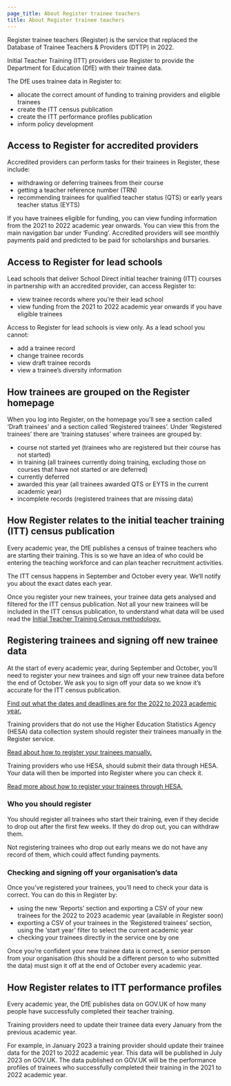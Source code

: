 ```yaml
---
page_title: About Register trainee teachers
title: About Register trainee teachers
---
```


Register trainee teachers (Register) is the service that replaced the Database of Trainee Teachers & Providers (DTTP) in 2022.

Initial Teacher Training (ITT) providers use Register to provide the Department for Education (DfE) with their trainee data.

The DfE uses trainee data in Register to:

* allocate the correct amount of funding to training providers and eligible trainees
* create the ITT census publication
* create the ITT performance profiles publication
* inform policy development

<h2 class="govuk-heading-m">Access to Register for accredited providers</h2>

Accredited providers can perform tasks for their trainees in Register, these include:

* withdrawing or deferring trainees from their course
* getting a teacher reference number (TRN)
* recommending trainees for qualified teacher status (QTS) or early years teacher status (EYTS)

If you have trainees eligible for funding, you can view funding information from the 2021 to 2022 academic year onwards. You can view this from the main navigation bar under ‘Funding’. Accredited providers will see monthly payments paid and predicted to be paid for scholarships and bursaries.

<h2 class="govuk-heading-m">Access to Register for lead schools</h2>

Lead schools that deliver School Direct initial teacher training (ITT) courses in partnership with an accredited provider, can access Register to:

* view trainee records where you’re their lead school
* view funding from the 2021 to 2022 academic year onwards if you have eligible trainees

Access to Register for lead schools is view only. As a lead school you cannot:

* add a trainee record
* change trainee records
* view draft trainee records
* view a trainee’s diversity information

<h2 class="govuk-heading-m">How trainees are grouped on the Register homepage</h2>

When you log into Register, on the homepage you’ll see a section called ‘Draft trainees’ and a section called ‘Registered trainees’. Under ‘Registered trainees’ there are ‘training statuses’ where trainees are grouped by:

* course not started yet (trainees who are registered but their course has not started)
* in training (all trainees currently doing training, excluding those on courses that have not started or are deferred)
* currently deferred
* awarded this year (all trainees awarded QTS or EYTS in the current academic year)
* incomplete records (registered trainees that are missing data)

<h2 class="govuk-heading-m">How Register relates to the initial teacher training (ITT) census publication</h2>

Every academic year, the DfE publishes a census of trainee teachers who are starting their training. This is so we have an idea of who could be entering the teaching workforce and can plan teacher recruitment activities.

The ITT census happens in September and October every year. We‘ll notify you about the exact dates each year. 

Once you register your new trainees, your trainee data gets analysed and filtered for the ITT census publication. Not all your new trainees will be included in the ITT census publication, to understand what data will be used read the [Initial Teacher Training Census methodology.](https://explore-education-statistics.service.gov.uk/methodology/initial-teacher-training-census-methodology)

<h2 class="govuk-heading-m">Registering trainees and signing off new trainee data</h2>

At the start of every academic year, during September and October, you’ll need to register your new trainees and sign off your new trainee data before the end of October. We ask you to sign off your data so we know it’s accurate for the ITT census publication.

[Find out what the dates and deadlines are for the 2022 to 2023 academic year.](/guidance/dates-and-deadlines)

Training providers that do not use the Higher Education Statistics Agency (HESA) data collection system should register their trainees manually in the Register service. 

[Read about how to register your trainees manually.](/guidance/manually-registering-trainees)

Training providers who use HESA, should submit their data through HESA. Your data will then be imported into Register where you can check it. 

[Read more about how to register your trainees through HESA.](/guidance/registering-trainees-through-hesa)

<h3 class="govuk-heading-s">Who you should register</h3>

You should register all trainees who start their training, even if they decide to drop out after the first few weeks. If they do drop out, you can withdraw them.

Not registering trainees who drop out early means we do not have any record of them, which could affect funding payments.

<h3 class="govuk-heading-s">Checking and signing off your organisation’s data</h3>

Once you’ve registered your trainees, you’ll need to check your data is correct. You can do this in Register by:

* using the new ‘Reports’ section and exporting a CSV of your new trainees for the 2022 to 2023 academic year (available in Register soon)
* exporting a CSV of your trainees in the ‘Registered trainees’ section, using the ‘start year’ filter to select the current academic year
* checking your trainees directly in the service one by one

Once you’re confident your new trainee data is correct, a senior person from your organisation (this should be a different person to who submitted the data) must sign it off at the end of October every academic year.

<h2 class="govuk-heading-m">How Register relates to ITT performance profiles</h2>

Every academic year, the DfE publishes data on GOV.UK of how many people have successfully completed their teacher training.

Training providers need to update their trainee data every January from the previous academic year.

For example, in January 2023 a training provider should update their trainee data for the 2021 to 2022 academic year. This data will be published in July 2023 on GOV.UK. The data published on GOV.UK will be the performance profiles of trainees who successfully completed their training in the 2021 to 2022 academic year.
